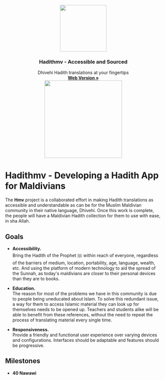<p align="center">
  <a href="https://hadithmv.com/">
    <img src="https://hadithmv.github.io/img/newLogo4/newLogo4.svg" alt="" width=150 height=150>
  </a>

  <h3 align="center">Hadithmv - Accessible and Sourced</h3>

  <p align="center">
    Dhivehi Hadith translations at your fingertips
    <br>
    <a href="http://hadithmv.com"><strong>Web Version »</strong></a>
    <br>
  
<!--
    <br>
    <a href="http://hadithmv.com">Web Version</a>
    ·
    <a href="https://play.google.com/store/apps/details?id=com.hadithmv.hmv">Android Version</a>

    ·
    <a href="https://hadithmv.github.io/alt/Desktop/Hadithmv-Win.zip">Desktop Version</a>
    <br>
-->
  <a href="https://play.google.com/store/apps/details?id=com.hadithmv.hmv">
    <img src="https://play.google.com/intl/en_us/badges/images/generic/en_badge_web_generic.png" alt="" width=250>
  </a>
  </p> <!-- end of top <p align="center"> -->

# Hadithmv - Developing a Hadith App for Maldivians
   The **Hmv** project is a collaborated effort in making Hadith translations as accessible and understandable as can be for the Muslim Maldivian community in their native language, Dhivehi. Once this work is complete, the people will have a Maldivian Hadith collection for them to use with ease, in sha Allah.

## Goals
-   **Accessibility.**<br>
    Bring the Hadith of the Prophet ﷺ within reach of everyone, regardless of the barriers of medium, location, portability, age, language, wealth, etc. And using the platform of modern technology to aid the spread of the Sunnah, as today's maldivians are closer to their personal devices than they are to books.

-   **Education.**<br>
    The reason for most of the problems we have in this community is due to people being uneducated about Islam. To solve this redundant issue, a way for them to access  Islamic material they can look up for themselves needs to be opened up. Teachers and students alike will be able to benefit from these references, without the need to repeat the process of translating material every single time.

-   **Responsiveness.**<br>
    Provide a friendly and functional user experience over varying devices and configurations. Interfaces should be adaptable and features should be progressive.
  
## Milestones
-   **40 Nawawi**
